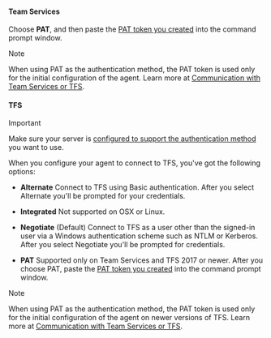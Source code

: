 #### Team Services

Choose **PAT**, and then paste the [PAT token you created](prepare-permissions.md) into the command prompt window.

> [!NOTE]
> When using PAT as the authentication method, the PAT token is used only for the initial configuration of the agent. Learn more at [Communication with Team Services or TFS](../../../../concepts/agents/agents.md).

#### TFS

> [!IMPORTANT]
> 
> Make sure your server is [configured to support the authentication method](../../configure-tfs-authentication.md) you want to use. 
  
When you configure your agent to connect to TFS, you've got the following options:

* **Alternate** Connect to TFS using Basic authentication. After you select Alternate you'll be prompted for your credentials.

* **Integrated** Not supported on OSX or Linux.

* **Negotiate** (Default) Connect to TFS as a user other than the signed-in user via a Windows authentication scheme such as NTLM or Kerberos. After you select Negotiate you'll be prompted for credentials.

* **PAT** Supported only on Team Services and TFS 2017 or newer. After you choose PAT, paste the [PAT token you created](prepare-permissions.md) into the command prompt window.

> [!NOTE]
> When using PAT as the authentication method, the PAT token is used only for the initial configuration of the agent on newer versions of TFS. Learn more at [Communication with Team Services or TFS](../../../../concepts/agents/agents.md).